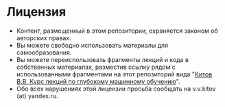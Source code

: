 # Лицензия

- Контент, размещенный в этом репозитории, охраняется законом об авторских правах.
- Вы можете свободно использовать материалы для самообразования.
- Вы можете переиспользовать фрагменты лекций и кода в собственных материалах, разместив ссылку рядом с использованными фрагментами на этот репозиторий вида "[Китов В.В. Курс лекций по глубокому машинному обучению](https://github.com/victorkitov/DL)".
- Обо всех нарушениях этой лицензии просьба сообщать на v.v.kitov (at) yandex.ru.
